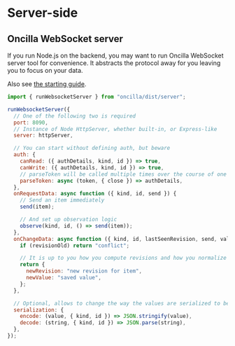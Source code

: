 # Server-side

## Oncilla WebSocket server

If you run Node.js on the backend, you may want to run Oncilla WebSocket server tool for convenience. It abstracts the protocol away for you leaving you to focus on your data.

Also see [the starting guide](./guide.md).

```js
import { runWebsocketServer } from "oncilla/dist/server";

runWebsocketServer({
  // One of the following two is required
  port: 8090,
  // Instance of Node HttpServer, whether built-in, or Express-like
  server: httpServer,

  // You can start without defining auth, but beware
  auth: {
    canRead: ({ authDetails, kind, id }) => true,
    canWrite: ({ authDetails, kind, id }) => true,
    // parseToken will be called multiple times over the course of one socket lifetime to refresh the permissions periodically
    parseToken: async (token, { close }) => authDetails,
  },
  onRequestData: async function ({ kind, id, send }) {
    // Send an item immediately
    send(item);

    // And set up observation logic
    observe(kind, id, () => send(item));
  },
  onChangeData: async function ({ kind, id, lastSeenRevision, send, value }) {
    if (revisionOld) return "conflict";

    // It is up to you how you compute revisions and how you normalize values
    return {
      newRevision: "new revision for item",
      newValue: "saved value",
    };
  },

  // Optional, allows to change the way the values are serialized to be transmitted over the network
  serialization: {
    encode: (value, { kind, id }) => JSON.stringify(value),
    decode: (string, { kind, id }) => JSON.parse(string),
  },
});
```
